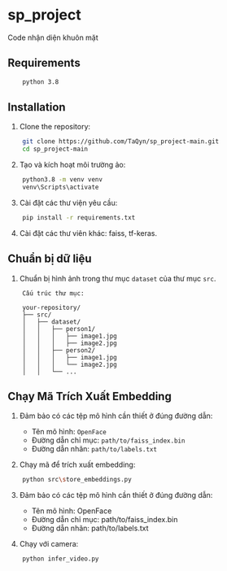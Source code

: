 # sp_project

Code nhận diện khuôn mặt

## Requirements
```bash
    python 3.8
```
## Installation

1. Clone the repository:
```bash
    git clone https://github.com/TaQyn/sp_project-main.git
    cd sp_project-main
```
2. Tạo và kích hoạt môi trường ảo:
```bash
    python3.8 -m venv venv
    venv\Scripts\activate
```

3. Cài đặt các thư viện yêu cầu:
```bash
    pip install -r requirements.txt
```
4. Cài đặt các thư viên khác: faiss, tf-keras.

## Chuẩn bị dữ liệu
1. Chuẩn bị hình ảnh trong thư mục `dataset` của thư mục `src`.
```
    Cấu trúc thư mục:

    your-repository/
    ├── src/
    │   ├── dataset/
    │   │   ├── person1/
    │   │   │   ├── image1.jpg
    │   │   │   ├── image2.jpg
    │   │   ├── person2/
    │   │   │   ├── image1.jpg
    │   │   │   └── image2.jpg
    │   │   └── ...
```

## Chạy Mã Trích Xuất Embedding

1. Đảm bảo có các tệp mô hình cần thiết ở đúng đường dẫn:

    - Tên mô hình: `OpenFace`
    - Đường dẫn chỉ mục: `path/to/faiss_index.bin`
    - Đường dẫn nhãn: `path/to/labels.txt`

2. Chạy mã để trích xuất embedding:

```bash
    python src\store_embeddings.py
```
3. Đảm bảo có các tệp mô hình cần thiết ở đúng đường dẫn:
    - Tên mô hình: OpenFace
    - Đường dẫn chỉ mục: path/to/faiss_index.bin
    - Đường dẫn nhãn: path/to/labels.txt

4. Chạy với camera:
```bash
    python infer_video.py
```
